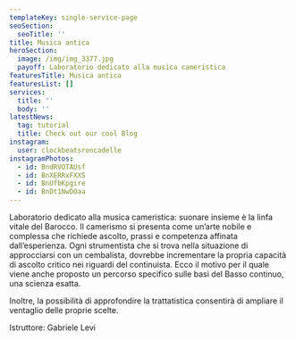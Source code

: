 ```yaml
---
templateKey: single-service-page
seoSection:
  seoTitle: ''
title: Musica antica
heroSection:
  image: /img/img_3377.jpg
  payoff: Laboratorio dedicato alla musica cameristica
featuresTitle: Musica antica
featuresList: []
services:
  title: ''
  body: ''
latestNews:
  tag: tutorial
  title: Check out our cool Blog
instagram:
  user: clockbeatsroncadelle
instagramPhotos:
  - id: BndRVOTAUsf
  - id: BnXERRxFXXS
  - id: BnUfbKpgire
  - id: BnDt1NwDOaa
---
```

Laboratorio dedicato alla musica cameristica: suonare insieme è la linfa vitale del Barocco. Il camerismo si presenta come un’arte nobile e complessa che richiede ascolto, prassi e competenza affinata dall’esperienza. Ogni strumentista che si trova nella situazione di approcciarsi con un cembalista, dovrebbe incrementare la propria capacità di ascolto critico nei riguardi del continuista. Ecco il motivo per il quale viene anche proposto un percorso specifico sulle basi del Basso continuo, una scienza esatta.

Inoltre, la possibilità di approfondire la trattatistica consentirà di ampliare il ventaglio delle proprie scelte.

Istruttore: Gabriele Levi
